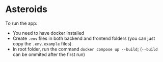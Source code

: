 # Asteroids

To run the app:
- You need to have docker installed
- Create `.env` files in both backend and frontend folders (you can just copy the `.env.example` files)
- In root folder, run the command `docker compose up --build`; (`--build` can be ommited after the first run)
  
